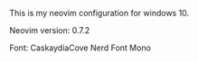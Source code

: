 This is my neovim configuration for windows 10.

Neovim version: 0.7.2

Font: CaskaydiaCove Nerd Font Mono
